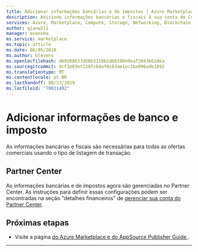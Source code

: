 ```yaml
---
title: Adicionar informações bancárias e de impostos | Azure Marketplace
description: Adicione informações bancárias e fiscais à sua conta do Centro de Desenvolvimento.
services: Azure, Marketplace, Compute, Storage, Networking, Blockchain, Security
author: qianw211
manager: evansma
ms.service: marketplace
ms.topic: article
ms.date: 06/05/2018
ms.author: blevens
ms.openlocfilehash: 469268637db0b3118b2db8190e9eaf2043662dea
ms.sourcegitcommit: dcf3e03ef228fcbdaf0c83ae1ec2ba996a4b1892
ms.translationtype: MT
ms.contentlocale: pt-BR
ms.lasthandoff: 08/23/2019
ms.locfileid: "70011492"
---
```

# <a name="add-bank-and-tax-information"></a>Adicionar informações de banco e imposto  

As informações bancárias e fiscais são necessárias para todas as ofertas comerciais usando o tipo de listagem de transação.  

## <a name="partner-center"></a>Partner Center

As informações bancárias e de impostos agora são gerenciadas no Partner Center. As instruções para definir essas configurações podem ser encontradas na seção "detalhes financeiros" de [gerenciar sua conta do Partner Center](https://docs.microsoft.com/azure/marketplace/partner-center-portal/manage-account#financial-details).


## <a name="next-steps"></a>Próximas etapas
*   Visite a página [ do Azure Marketplace e do AppSource Publisher Guide ](./marketplace-publishers-guide.md).  
 
---
